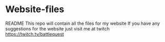 # Website-files
README
This repo will contain all the files for my website
If you have any suggestions for the website just visit me at twitch https://twitch.tv/battlequest
